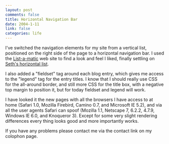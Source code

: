```yaml
--- 
layout: post
comments: false
title: Horizontal Navigation Bar
date: 2004-1-11
link: false
categories: life
---
```

I've switched the navigation elements for my site from a vertical list, positioned on the right side of the page to a horizontal navigation bar. I used the <a href="http://css.maxdesign.com.au/listamatic/" title="List-a-matic">List-a-matic</a> web site to find a look and feel I liked, finally settling on <a href="http://css.maxdesign.com.au/listamatic/horizontal19.htm" title="Seth's horizontal list">Seth's horizontal list</a>.

I also added a "fieldset" tag around each blog entry, which gives me access to the "legend" tag for the entry titles. I know that I should really use CSS for the all-around border, and still more CSS for the title box, with a negative top margin to position it, but for today fieldset and legend will work.

I have looked it the new pages with all the browsers I have access to at home (Safari 1.0, Mozilla Firebird, Camino 0.7, and Microsoft IE 5.2), and via all the user agents Safari can spoof (Mozilla 1.1, Netscape 7, 6.2.2, 4.7.9, Windows IE 6.0, and Knoqueror 3). Except for some very slight rendering differences every thing looks good and more importantly works.

If you have any problems please contact me via the contact link on my colophon page.
